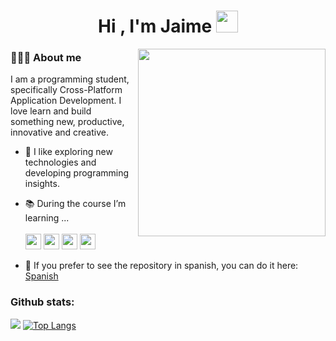 <h1 align="center">Hi , I'm Jaime <img src="https://media.giphy.com/media/hvRJCLFzcasrR4ia7z/giphy.gif" width="35"></h1>

<img align="right" width=300px src="https://i.giphy.com/media/v1.Y2lkPTc5MGI3NjExcDJsaTlwMHV2ZGI2NnlsaDA1aXJsN3VlYmIxbmR3OTlyOXo2Znp1ZyZlcD12MV9pbnRlcm5hbF9naWZfYnlfaWQmY3Q9cw/FLh0clsMqjbLB9jISi/giphy.gif" />

 <h3> 👨🏻‍💻 About me</h3>

I am a programming student, specifically Cross-Platform Application Development. I love learn and build something new, productive, innovative and creative.

- 🤔 I like exploring new technologies and developing programming insights.

- 📚 During the course I’m learning ... <br></br>
  <img src="https://img.shields.io/badge/java-%23ED8B00.svg?style=for-the-badge&logo=openjdk&logoColor=white" height="25"/>
    <img src="https://img.shields.io/badge/python-3670A0?style=for-the-badge&logo=python&logoColor=ffdd54" height="25"/>
      <img src="https://img.shields.io/badge/html5-%23E34F26.svg?style=for-the-badge&logo=html5&logoColor=white" height="25"/>
        <img src="https://img.shields.io/badge/css3-%231572B6.svg?style=for-the-badge&logo=css3&logoColor=white" height="25"/>
        
- 🎏 If you prefer to see the repository in spanish, you can do it here: <a href="https://github.com/JaimeBonBol/JaimeBonBol/blob/main/READMESPANISH.md">Spanish</a>

<h3>Github stats:</h3> 

[![](https://github-readme-stats.vercel.app/api?username=JaimeBonBol&show_icons=true&theme=tokyonight&hide_border=true&locale=en)](https://github.com/JaimeBonBol)
[![Top Langs](https://github-readme-stats.vercel.app/api/top-langs/?username=JaimeBonBol&layout=compact&theme=merko)](https://github.com/anuraghazra/github-readme-stats)
